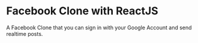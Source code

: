 # Facebook Clone with ReactJS

A Facebook Clone that you can sign in with your Google Account and send realtime posts.







